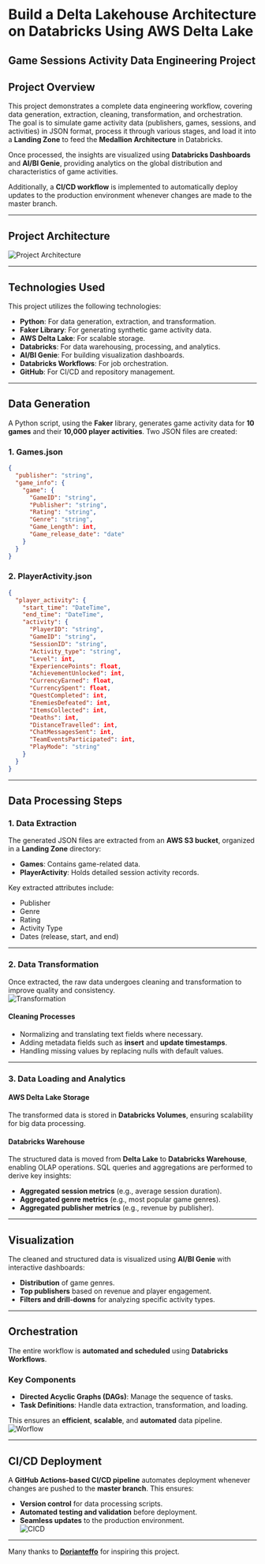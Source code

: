 
# **Build a Delta Lakehouse Architecture on Databricks Using AWS Delta Lake**  
## **Game Sessions Activity Data Engineering Project**  

## **Project Overview**  

This project demonstrates a complete data engineering workflow, covering data generation, extraction, cleaning, transformation, and orchestration. The goal is to simulate game activity data (publishers, games, sessions, and activities) in JSON format, process it through various stages, and load it into a **Landing Zone** to feed the **Medallion Architecture** in Databricks.  

Once processed, the insights are visualized using **Databricks Dashboards** and **AI/BI Genie**, providing analytics on the global distribution and characteristics of game activities.  

Additionally, a **CI/CD workflow** is implemented to automatically deploy updates to the production environment whenever changes are made to the master branch.

---

## **Project Architecture**  
![Project Architecture](https://github.com/pmbemmo/Databricks_DEV/blob/main/gameactivity_lakehouse_project/requirements/Databricks_lakehouse-Architecture.png)

---

## **Technologies Used**  

This project utilizes the following technologies:  

- **Python**: For data generation, extraction, and transformation.  
- **Faker Library**: For generating synthetic game activity data.  
- **AWS Delta Lake**: For scalable storage.  
- **Databricks**: For data warehousing, processing, and analytics.  
- **AI/BI Genie**: For building visualization dashboards.  
- **Databricks Workflows**: For job orchestration.  
- **GitHub**: For CI/CD and repository management.  

---

## **Data Generation**  

A Python script, using the **Faker** library, generates game activity data for **10 games** and their **10,000 player activities**. Two JSON files are created:  

### **1. Games.json**  
```json
{
  "publisher": "string",
  "game_info": {
    "game": {
      "GameID": "string",
      "Publisher": "string",
      "Rating": "string",
      "Genre": "string",
      "Game_Length": int,
      "Game_release_date": "date"
    }
  }
}
```

### **2. PlayerActivity.json**  
```json
{
  "player_activity": {
    "start_time": "DateTime",
    "end_time": "DateTime",
    "activity": {
      "PlayerID": "string",
      "GameID": "string",
      "SessionID": "string",
      "Activity_type": "string",
      "Level": int,
      "ExperiencePoints": float,
      "AchievementUnlocked": int,
      "CurrencyEarned": float,
      "CurrencySpent": float,
      "QuestCompleted": int,
      "EnemiesDefeated": int,
      "ItemsCollected": int,
      "Deaths": int,
      "DistanceTravelled": int,
      "ChatMessagesSent": int,
      "TeamEventsParticipated": int,
      "PlayMode": "string"
    }
  }
}
```

---

## **Data Processing Steps**  

### **1. Data Extraction**  

The generated JSON files are extracted from an **AWS S3 bucket**, organized in a **Landing Zone** directory:  

- **Games**: Contains game-related data.  
- **PlayerActivity**: Holds detailed session activity records.  

Key extracted attributes include:  

- Publisher  
- Genre  
- Rating  
- Activity Type  
- Dates (release, start, and end)  

---

### **2. Data Transformation**  

Once extracted, the raw data undergoes cleaning and transformation to improve quality and consistency.  
![Transformation](https://github.com/pmbemmo/Databricks-lakehouse/blob/0b92b0ad4a67bd441f19db6b86c9c5ac8e3fe14f/gameactivity_lakehouse_project/requirements/Data-transformation.png)

#### **Cleaning Processes**  

- Normalizing and translating text fields where necessary.  
- Adding metadata fields such as **insert** and **update timestamps**.  
- Handling missing values by replacing nulls with default values.  

---

### **3. Data Loading and Analytics**  

#### **AWS Delta Lake Storage**  
The transformed data is stored in **Databricks Volumes**, ensuring scalability for big data processing.  

#### **Databricks Warehouse**  
The structured data is moved from **Delta Lake** to **Databricks Warehouse**, enabling OLAP operations. SQL queries and aggregations are performed to derive key insights:  

- **Aggregated session metrics** (e.g., average session duration).  
- **Aggregated genre metrics** (e.g., most popular game genres).  
- **Aggregated publisher metrics** (e.g., revenue by publisher).  

---

## **Visualization**  

The cleaned and structured data is visualized using **AI/BI Genie** with interactive dashboards:  

- **Distribution** of game genres.  
- **Top publishers** based on revenue and player engagement.  
- **Filters and drill-downs** for analyzing specific activity types.  

---

## **Orchestration**  

The entire workflow is **automated and scheduled** using **Databricks Workflows**.  

### **Key Components**  
- **Directed Acyclic Graphs (DAGs)**: Manage the sequence of tasks.  
- **Task Definitions**: Handle data extraction, transformation, and loading.  

This ensures an **efficient**, **scalable**, and **automated** data pipeline.  
![Worflow](https://github.com/pmbemmo/Databricks-lakehouse/blob/0b92b0ad4a67bd441f19db6b86c9c5ac8e3fe14f/gameactivity_lakehouse_project/requirements/Job-Workflow.png)


---

## **CI/CD Deployment**  

A **GitHub Actions-based CI/CD pipeline** automates deployment whenever changes are pushed to the **master branch**. This ensures:  

- **Version control** for data processing scripts.  
- **Automated testing and validation** before deployment.  
- **Seamless updates** to the production environment.  
![CICD](https://github.com/pmbemmo/Databricks-lakehouse/blob/fdf90ff8481a5202b9f0545ab18f2b10a4cbaf76/gameactivity_lakehouse_project/requirements/CICD-DeployToProd.png)

---



Many thanks to **[Dorianteffo](https://github.com/Dorianteffo)** for inspiring this project.  

